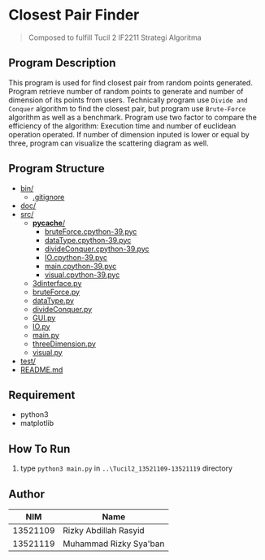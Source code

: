 # Closest Pair Finder

> Composed to fulfill Tucil 2 IF2211 Strategi Algoritma

## Program Description

This program is used for find closest pair from random points generated. Program retrieve number of random points to generate and number of dimension of its points from users. Technically program use `Divide and Conquer` algorithm to find the closest pair, but program use `Brute-Force` algorithm as well as a benchmark. Program use two factor to compare the efficiency of the algorithm: Execution time and number of euclidean operation operated. If number of dimension inputed is lower or equal by three, program can visualize the scattering diagram as well.

## Program Structure
* [bin/](.\Tucil2_13521109-13521119\bin)
  * [.gitignore](.\Tucil2_13521109-13521119\bin\.gitignore)
* [doc/](.\Tucil2_13521109-13521119\doc)
* [src/](.\Tucil2_13521109-13521119\src)
  * [__pycache__/](.\Tucil2_13521109-13521119\src\__pycache__)
    * [bruteForce.cpython-39.pyc](.\Tucil2_13521109-13521119\src\__pycache__\bruteForce.cpython-39.pyc)
    * [dataType.cpython-39.pyc](.\Tucil2_13521109-13521119\src\__pycache__\dataType.cpython-39.pyc)
    * [divideConquer.cpython-39.pyc](.\Tucil2_13521109-13521119\src\__pycache__\divideConquer.cpython-39.pyc)
    * [IO.cpython-39.pyc](.\Tucil2_13521109-13521119\src\__pycache__\IO.cpython-39.pyc)
    * [main.cpython-39.pyc](.\Tucil2_13521109-13521119\src\__pycache__\main.cpython-39.pyc)
    * [visual.cpython-39.pyc](.\Tucil2_13521109-13521119\src\__pycache__\visual.cpython-39.pyc)
  * [3dinterface.py](.\Tucil2_13521109-13521119\src\3dinterface.py)
  * [bruteForce.py](.\Tucil2_13521109-13521119\src\bruteForce.py)
  * [dataType.py](.\Tucil2_13521109-13521119\src\dataType.py)
  * [divideConquer.py](.\Tucil2_13521109-13521119\src\divideConquer.py)
  * [GUI.py](.\Tucil2_13521109-13521119\src\GUI.py)
  * [IO.py](.\Tucil2_13521109-13521119\src\IO.py)
  * [main.py](.\Tucil2_13521109-13521119\src\main.py)
  * [threeDimension.py](.\Tucil2_13521109-13521119\src\threeDimension.py)
  * [visual.py](.\Tucil2_13521109-13521119\src\visual.py)
* [test/](.\Tucil2_13521109-13521119\test)
* [README.md](.\Tucil2_13521109-13521119\README.md)


## Requirement

- python3
- matplotlib

## How To Run

1. type `python3 main.py` in `..\Tucil2_13521109-13521119` directory

## Author
| NIM      | Name                   |
| -------- | ---------------------- |
| 13521109 | Rizky Abdillah Rasyid  |
| 13521119 | Muhammad Rizky Sya'ban |
